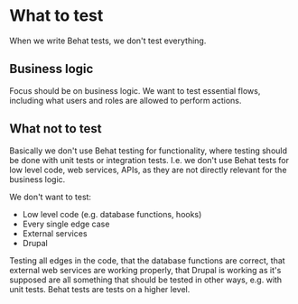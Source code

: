 # What to test #
When we write Behat tests, we don't test everything.

## Business logic ##
Focus should be on business logic. We want to test essential flows, including what users and roles are allowed to
perform actions.

## What not to test ##
Basically we don't use Behat testing for functionality, where testing should be done with unit tests or integration
tests. I.e. we don't use Behat tests for low level code, web services, APIs, as they are not directly relevant for the
business logic.

We don't want to test:
 - Low level code (e.g. database functions, hooks)
 - Every single edge case
 - External services
 - Drupal

Testing all edges in the code, that the database functions are correct, that external web services are working properly,
that Drupal is working as it's supposed are all something that should be tested in other ways, e.g. with unit tests.
Behat tests are tests on a higher level.
